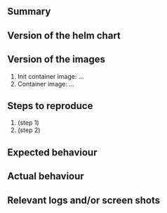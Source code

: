 ## Summary

<!-- Summarise the bug encountered concisely -->

## Version of the helm chart

<!-- Check the output of `helm ls` to see what version you are using -->

## Version of the images

<!-- The helm chart allows you to customize the docker containers that are used.
     Please use `kubectl describe pod <your pod>` and copy the lines starting
     with "Image:" (there should be two). -->

1. Init container image: ...
2. Container image: ...

## Steps to reproduce

<!-- How one can reproduce the issue - this is very important. Please include
     relevant configuration parameters of the helmn chart -->

1. (step 1)
1. (step 2)

## Expected behaviour

<!-- What you should see when everything is working correctly) -->

## Actual behaviour

<!-- What actually happens instead -->

## Relevant logs and/or screen shots

<!-- Paste any relevant logs - please use code blocks (```) to format console
     output, logs, and code as it's very hard to read otherwise. -->

<!--

## Issue confidentiality

NOTE: It is easy to leak information about your website configuration if you
file a report here. If you're not sure if your report contains confidential
information, make sure to check "This issue is confidential" below.
-->
